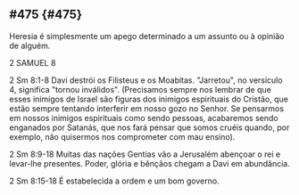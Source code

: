 ## #475 {#475}

Heresia é simplesmente um apego determinado a um assunto ou à opinião de alguém.

2 SAMUEL 8

2 Sm 8:1-8 Davi destrói os Filisteus e os Moabitas. &quot;Jarretou&quot;, no versículo 4, significa &quot;tornou inválidos&quot;. (Precisamos sempre nos lembrar de que esses inimigos de Israel são figuras dos inimigos espirituais do Cristão, que estão sempre tentando interferir em nosso gozo no Senhor. Se pensarmos em nossos inimigos espirituais como sendo pessoas, acabaremos sendo enganados por Satanás, que nos fará pensar que somos cruéis quando, por exemplo, não quisermos nos comprometer com mau ensino).

2 Sm 8:9-18 Muitas das nações Gentias vão a Jerusalém abençoar o rei e levar-lhe presentes. Poder, glória e bênçãos chegam a Davi em abundância.

2 Sm 8:15-18 É estabelecida a ordem e um bom governo.
